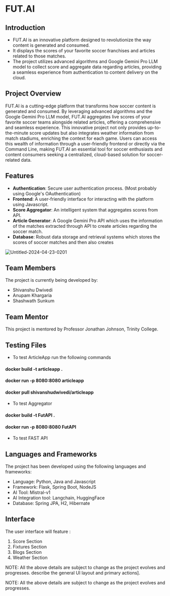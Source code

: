 # FUT.AI

## Introduction
- FUT.AI is an innovative platform designed to revolutionize the way content is generated and consumed. 
- It displays the scores of your favorite soccer franchises and articles related to those matches.
- The project utilizes advanced algorithms and Google Gemini Pro LLM model to collect score and aggregate data regarding articles, providing a seamless experience from authentication to content delivery on the cloud. 

## Project Overview
FUT.AI is a cutting-edge platform that transforms how soccer content is generated and consumed. By leveraging advanced algorithms and the Google Gemini Pro LLM model, FUT.AI aggregates live scores of your favorite soccer teams alongside related articles, offering a comprehensive and seamless experience. This innovative project not only provides up-to-the-minute score updates but also integrates weather information from match stadiums, enriching the context for each game. Users can access this wealth of information through a user-friendly frontend or directly via the Command Line, making FUT.AI an essential tool for soccer enthusiasts and content consumers seeking a centralized, cloud-based solution for soccer-related data.

## Features
- **Authentication**: Secure user authentication process. (Most probably using Google's OAuthentication)
- **Frontend**: A user-friendly interface for interacting with the platform using Javascript.
- **Score Aggregator**: An intelligent system that aggregates scores from API.
- **Article Generator**: A Google Gemini Pro API which uses the information of the matches extracted through API to create articles regarding the soccer match.
- **Database**: Robust data storage and retrieval systems which stores the scores of soccer matches and then also creates 

![Untitled-2024-04-23-0201](https://github.com/akhargha/FUT.AI/assets/118499953/3c3c35ea-6666-44ba-9027-ecbe8c97e162)




## Team Members

The project is currently being developed by:

- Shivanshu Dwivedi
- Anupam Khargaria
- Shashwath Sunkum
  
## Team Mentor
This project is mentored by Professor Jonathan Johnson, Trinity College.

## Testing Files

- To test ArticleApp run the following commands

####     docker build -t articleapp . 
####     docker run -p 8080:8080 articleapp
####     docker pull shivanshudwivedi/articleapp

- To test Aggregator

####     docker build -t FutAPI . 
####     docker run -p 8080:8080 FutAPI

- To test FAST API
  
## Languages and Frameworks

The project has been developed using the following languages and frameworks:
- Language: Python, Java and Javascript
- Framework: Flask, Spring Boot, NodeJS
- AI Tool: Mistral-v1
- AI Integration tool: Langchain, HuggingFace
- Database: Spring JPA, H2, Hibernate
  

## Interface

The user interface will feature :

1) Score Section
2) Fixtures Section
3) Blogs Section
4) Weather Section 

NOTE: All the above details are subject to change as the project evolves and progresses.
describe the general UI layout and primary actions]. 

NOTE: All the above details are subject to change as the project evolves and progresses.

